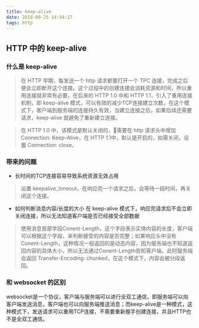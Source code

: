 ```yaml
---
title: keep-alive
date: 2018-09-25 14:54:17
tags: http
---
```


## HTTP 中的 keep-alive

<!-- more -->

### 什么是 keep-alive
> 在 HTTP 早期，每发送一个 http 请求都要打开一个 TPC 连接，完成之后便会立即断开这个连接。这个过程中的创建连接会消耗资源和时间，所以重用连接就非常有必要。在后来的 HTTP 1.0 中和 HTTP 1.1，引入了重用连接机制，即 keep-alive 模式，可以有效的减少TCP连接建立次数，在这个模式下，客户端到服务端的连接持久有效，当建立连接之后，如果后续还需要请求，keep-alive 就避免了重新建立连接。

> 在 HTTP 1.0 中，该模式是默认关闭的，需要在 http 请求头中增加 Connection: Keep-Alive，在 HTTP 1.1中，默认是开启的，如需关闭，设置 Connection: close。

### 带来的问题
* 长时间的TCP连接容易导致系统资源无效占用
> 设置 keepalive_timeout，在响应完一个请求之后，会等待一段时间，再关闭这个连接。

* 如何判断消息内容/长度的大小
在 keep-alive 模式下，响应完请求后不会立即关闭连接，所以无法知道客户端是否已经接受全部数据

> 使用消息首部字段Conent-Length，这个字段表示实体内容的长度，客户端可以根据这个字段，来判断接受的内容是否完整；如果响应头中没有Conent-Length，这种情况一般返回的是动态内容，因为服务端也不知道返回内容的具体大小，所以无法通过Conent-Length告知客户端，此时服务端会返回 Transfer-Encoding: chunked，在这个模式下，内容会被分段返回。

### 和 websocket 的区别
websocket是一个协议，客户端与服务端可以进行全双工通信，即服务端可以向客户端发送消息，客户端也可以向服务端推送消息；而keep-alive是一种模式，这种模式下，发送请求可以重用TCP连接，不需要重新握手创建连接，并且HTTP也不是全双工通信。

